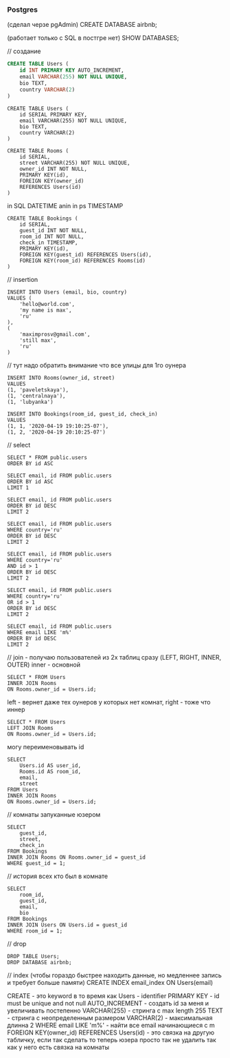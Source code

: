 ### Postgres
(cделал черзе pgAdmin)
CREATE DATABASE airbnb;

(работает только с SQL в постгре нет)
SHOW DATABASES;

// создание
```sql
CREATE TABLE Users (
    id INT PRIMARY KEY AUTO_INCREMENT, 
    email VARCHAR(255) NOT NULL UNIQUE, 
    bio TEXT, 
    country VARCHAR(2)
)
```

```postgres
CREATE TABLE Users (
    id SERIAL PRIMARY KEY, 
    email VARCHAR(255) NOT NULL UNIQUE, 
    bio TEXT, 
    country VARCHAR(2)
)
```

```postgres
CREATE TABLE Rooms (
    id SERIAL, 
    street VARCHAR(255) NOT NULL UNIQUE, 
    owner_id INT NOT NULL, 
    PRIMARY KEY(id),
    FOREIGN KEY(owner_id) 
    REFERENCES Users(id)
)
```

in SQL DATETIME anin in ps TIMESTAMP
```postgres
CREATE TABLE Bookings (
    id SERIAL, 
    guest_id INT NOT NULL, 
    room_id INT NOT NULL, 
    check_in TIMESTAMP, 
    PRIMARY KEY(id),
    FOREIGN KEY(guest_id) REFERENCES Users(id),
    FOREIGN KEY(room_id) REFERENCES Rooms(id)
)
```

// insertion
```sql, postgres
INSERT INTO Users (email, bio, country)
VALUES (
    'hello@world.com',
    'my name is max',
    'ru'
),
(
	'maximprosv@gmail.com',
	'still max',
	'ru'
)
```

// тут надо обратить внимание что все улицы для 1го оунера
```sql, postgres
INSERT INTO Rooms(owner_id, street)
VALUES
(1, 'paveletskaya'),
(1, 'centralnaya'),
(1, 'lubyanka')
```

```sql, postgres
INSERT INTO Bookings(room_id, guest_id, check_in)
VALUES
(1, 1, '2020-04-19 19:10:25-07'),
(1, 2, '2020-04-19 20:10:25-07')
```

// select
```sql, postgres
SELECT * FROM public.users
ORDER BY id ASC 
```

```sql, postgres
SELECT email, id FROM public.users
ORDER BY id ASC 
LIMIT 1
```

```sql, postgres
SELECT email, id FROM public.users
ORDER BY id DESC 
LIMIT 2
```

```sql, postgres
SELECT email, id FROM public.users
WHERE country='ru'
ORDER BY id DESC 
LIMIT 2
```

```sql, postgres
SELECT email, id FROM public.users
WHERE country='ru'
AND id > 1
ORDER BY id DESC 
LIMIT 2
```

```sql, postgres
SELECT email, id FROM public.users
WHERE country='ru'
OR id > 1
ORDER BY id DESC 
LIMIT 2
```

```sql, postgres
SELECT email, id FROM public.users
WHERE email LIKE 'm%'
ORDER BY id DESC 
LIMIT 2
```

// join - получаю пользователей из 2х таблиц сразу (LEFT, RIGHT, INNER, OUTER)
inner - основной
```sql, postgres
SELECT * FROM Users
INNER JOIN Rooms
ON Rooms.owner_id = Users.id;
```

left - вернет даже тех оунеров у которых нет комнат, right - тоже что иннер
```sql, postgres
SELECT * FROM Users
LEFT JOIN Rooms
ON Rooms.owner_id = Users.id;
```

могу переименовывать id
```sql, postgres
SELECT 
    Users.id AS user_id,
    Rooms.id AS room_id,
    email,
    street
FROM Users
INNER JOIN Rooms
ON Rooms.owner_id = Users.id;
```

// комнаты запуканные юзером
```sql, postgres
SELECT 
    guest_id,
    street,
    check_in
FROM Bookings
INNER JOIN Rooms ON Rooms.owner_id = guest_id
WHERE guest_id = 1;
```

// история всех кто был в комнате
```sql, postgres
SELECT 
    room_id,
	guest_id,
	email,
	bio
FROM Bookings
INNER JOIN Users ON Users.id = guest_id
WHERE room_id = 1;
```



// drop
```sql, postgres
DROP TABLE Users;
DROP DATABASE airbnb;
```


// index (чтобы гораздо быстрее находить данные, но медленнее запись и требует больше памяти)
CREATE INDEX email_index ON Users(email)



CREATE - это keyword в то время как Users - identifier
PRIMARY KEY - id must be unique and not null
AUTO_INCREMENT - создать id за меня и увеличивать постепенно
VARCHAR(255) - стринга с max length 255
TEXT - стринга с неопределенным размером
VARCHAR(2) - максимальная длинна 2
WHERE email LIKE 'm%' - найти все email начинающиеся с m
FOREIGN KEY(owner_id) 
    REFERENCES Users(id) - это связка на другую табличку, если так сделать то теперь юзера просто так не удалить так как у него есть связка на комнаты

